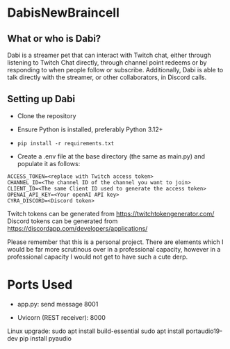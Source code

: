 # DabisNewBraincell

## What or who is Dabi?

Dabi is a streamer pet that can interact with Twitch chat, either through listening to Twitch Chat directly, through channel point redeems or by responding to when people follow or subscribe. Additionally, Dabi is able to talk directly with the streamer, or other collaborators, in Discord calls.

## Setting up Dabi

* Clone the repository

* Ensure Python is installed, preferably Python 3.12+

* `pip install -r requirements.txt`

* Create a .env file at the base directory (the same as main.py) and populate it as follows:

```
ACCESS_TOKEN=<replace with Twitch access token>
CHANNEL_ID=<The channel ID of the channel you want to join>
CLIENT_ID=<The same Client ID used to generate the access token>
OPENAI_API_KEY=<Your openAI API key>
CYRA_DISCORD=<Discord token>
```

Twitch tokens can be generated from https://twitchtokengenerator.com/
Discord tokens can be generated from https://discordapp.com/developers/applications/

Please remember that this is a personal project. There are elements which I would be far more scrutinous over in a professional capacity, however in a professional capacity I would not get to have such a cute derp.

# Ports Used
* app.py: send message 8001

* Uvicorn (REST receiver): 8000

Linux upgrade:
sudo apt install build-essential
sudo apt install portaudio19-dev
pip install pyaudio
